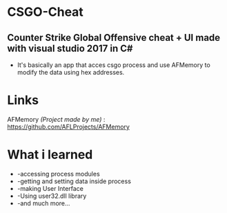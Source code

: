 # CSGO-Cheat
## Counter Strike Global Offensive **cheat**  + **UI**  made with visual studio 2017 in **C#**
* It's basically an app that acces csgo process and use AFMemory to modify the data using hex addresses.

# Links
AFMemory *(Project made by me)* : https://github.com/AFLProjects/AFMemory

# What i learned
* -accessing process modules
* -getting and setting data inside process
* -making User Interface
* -Using user32.dll library
* -and much more...
